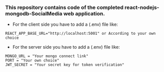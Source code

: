 ### This repository contains code of the completed react-nodejs-mongodb-SocialMedia web application.

* For the client side you have to add a (.env) file like:
```
REACT_APP_BASE_URL="http://localhost:5001" or According to your own choice
```
* For the server side you have to add a (.env) file like:
```
MONGO_URL = "Your mongo connect link"
PORT = "Your own choice"
JWT_SECRET = "Your secret key for token verification"
```
